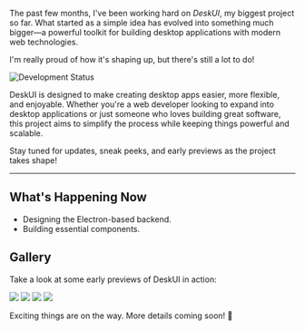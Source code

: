 The past few months, I've been working hard on *DeskUI*, my biggest project so far. What started as a simple idea has evolved into something much bigger—a powerful toolkit for building desktop applications with modern web technologies.

I'm really proud of how it's shaping up, but there's still a lot to do!

![Development Status]($progressbar_20)

DeskUI is designed to make creating desktop apps easier, more flexible, and enjoyable. Whether you're a web developer looking to expand into desktop applications or just someone who loves building great software, this project aims to simplify the process while keeping things powerful and scalable.

Stay tuned for updates, sneak peeks, and early previews as the project takes shape!

---

## What's Happening Now
- Designing the Electron-based backend.
- Building essential components.

## Gallery

Take a look at some early previews of DeskUI in action:

![](/markdown/projects/deskui/img/sample1.png)
![](/markdown/projects/deskui/img/sample2.png)
![](/markdown/projects/deskui/img/sample3.png)
![](/markdown/projects/deskui/img/sample4.png)

Exciting things are on the way. More details coming soon! 🚀